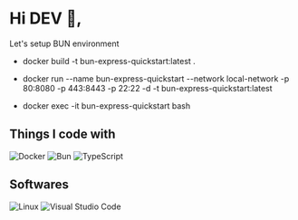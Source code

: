 # Hi DEV 👋,

Let's setup BUN environment

* docker build -t bun-express-quickstart:latest .

* docker run --name bun-express-quickstart --network local-network -p 80:8080 -p 443:8443 -p 22:22 -d -t bun-express-quickstart:latest

* docker exec -it bun-express-quickstart bash


## Things I code with

![Docker](https://img.shields.io/badge/Docker-46a2f1?logo=docker&logoColor=white&style=for-the-badge)
![Bun](https://img.shields.io/badge/Bun-F3E8D8?logo=bun&logoColor=white&style=for-the-badge)
![TypeScript](https://img.shields.io/badge/TypeScript-3178C6?logo=typescript&logoColor=white&style=for-the-badge)


## Softwares

![Linux](https://img.shields.io/badge/Linux-FCC624?logo=Linux&logoColor=black&style=for-the-badge)
![Visual Studio Code](https://img.shields.io/badge/VSCode-007ACC?logo=visualstudiocode&logoColor=white&style=for-the-badge)

